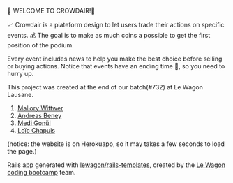 👋 WELCOME TO CROWDAIR!👋

📈 Crowdair is a plateform design to let users trade their actions on specific events. 
💰 The goal is to make as much coins a possible to get the first position of the podium. 

Every event includes news to help you make the best choice before selling or buying actions.
Notice that events have an ending time 📅, so you need to hurry up. 

This project was created at the end of our batch(#732) at Le Wagon Lausane.
<ol>
  <li> <a href=https://github.com/MalloryWittwer> Mallory Wittwer </a> </li>
  <li> <a href=https://github.com/anh42> Andreas Beney </a> </a>  </li>
  <li> <a href=https://github.com/Medidem13> Medi Gonül </a> </a>  </li>
  <li> <a href=https://github.com/Loic-Chapuis> Loïc Chapuis </a> </a>  </li>
</ol>

(notice: the website is on Herokuapp, so it may takes a few seconds to load the page.)

Rails app generated with [lewagon/rails-templates](https://github.com/lewagon/rails-templates), created by the [Le Wagon coding bootcamp](https://www.lewagon.com) team.
